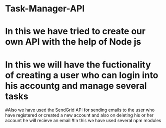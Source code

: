 # Task-Manager-API
# In this we have tried to create our own API with the help of Node js
# In this we will have the fuctionality of creating a user who can login into his accountg and manage several tasks 
#Also we have used the SendGrid API for sending emails to the user who have registered or created a new account and also on deleting his or her account he will recieve an email
#In this we have used several npm modules
